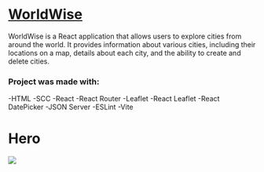 # <a href="https://worldwise-andrii-mysaka.netlify.app/" target="_blank">WorldWise</a>
WorldWise is a React application that allows users to explore cities from around the world. It provides information about various cities, including their locations on a map, details about each city, and the ability to create and delete cities.

### Project was made with:
-HTML
-SCC
-React
-React Router
-Leaflet
-React Leaflet
-React DatePicker
-JSON Server
-ESLint
-Vite

# Hero
<a href="https://worldwise-andrii-mysaka.netlify.app/" target="_blank">
<img src="./maptyScreenShot.png" style="max-width:100%;"></a>
